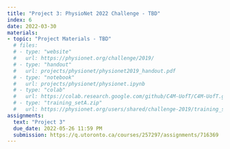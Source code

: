 ```yaml
---
title: "Project 3: PhysioNet 2022 Challenge - TBD"
index: 6
date: 2022-03-30
materials:
- topic: "Project Materials - TBD"
  # files: 
  # - type: "website"
  #   url: https://physionet.org/challenge/2019/
  # - type: "handout"
  #   url: projects/physionet/physionet2019_handout.pdf
  # - type: "notebook"
  #   url: projects/physionet/physionet.ipynb
  # - type: "colab"
  #   url: https://colab.research.google.com/github/C4M-UofT/C4M-UofT.github.io/blob/master/projects/physionet/physionet.ipynb
  # - type: "training_setA.zip"
  #   url: https://physionet.org/users/shared/challenge-2019/training_setA.zip
assignments:
  text: "Project 3"
  due_date: 2022-05-26 11:59 PM
  submission: https://q.utoronto.ca/courses/257297/assignments/716369
---
```

